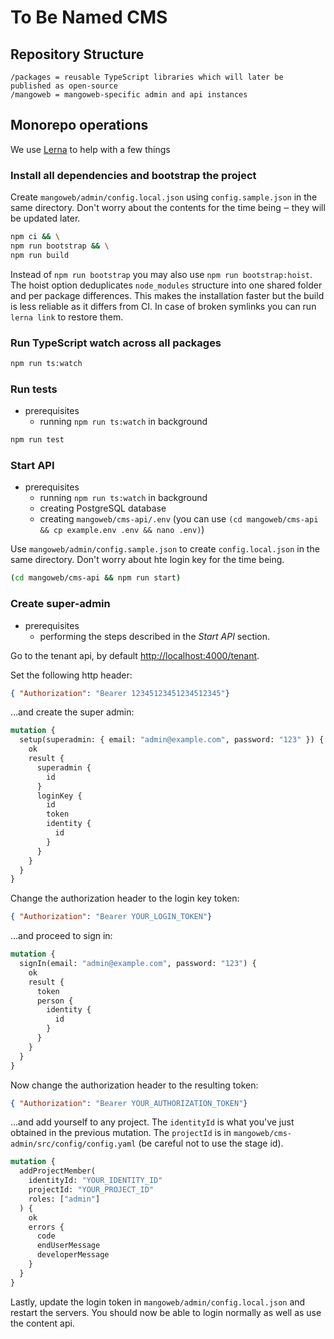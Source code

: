 # To Be Named CMS

## Repository Structure

~~~
/packages = reusable TypeScript libraries which will later be published as open-source
/mangoweb = mangoweb-specific admin and api instances
~~~

## Monorepo operations

We use [Lerna](https://lernajs.io/) to help with a few things

### Install all dependencies and bootstrap the project

Create `mangoweb/admin/config.local.json` using `config.sample.json` in the same directory.
Don't worry about the contents for the time being ‒ they will be updated later.

```sh
npm ci && \
npm run bootstrap && \
npm run build
```

Instead of `npm run bootstrap` you may also use `npm run bootstrap:hoist`. The hoist option deduplicates `node_modules` structure into one shared folder and per package differences. This makes the installation faster but the build is less reliable as it differs from CI. In case of broken symlinks you can run `lerna link` to restore them.


### Run TypeScript watch across all packages

```sh
npm run ts:watch
```


### Run tests

* prerequisites
  * running `npm run ts:watch` in background

```sh
npm run test
```


### Start API

* prerequisites
  * running `npm run ts:watch` in background
  * creating PostgreSQL database
  * creating `mangoweb/cms-api/.env` (you can use `(cd mangoweb/cms-api && cp example.env .env && nano .env)`)
  
Use `mangoweb/admin/config.sample.json` to create `config.local.json` in the same directory. Don't worry about hte login key for the time being.

```sh
(cd mangoweb/cms-api && npm run start)
```

### Create super-admin

* prerequisites
  * performing the steps described in the _Start API_ section.
  
Go to the tenant api, by default [http://localhost:4000/tenant](http://localhost:4000/tenant). 

Set the following http header:
```json
{ "Authorization": "Bearer 12345123451234512345"}
```
…and create the super admin:
```graphql
mutation {
  setup(superadmin: { email: "admin@example.com", password: "123" }) {
    ok
    result {
      superadmin {
        id
      }
      loginKey {
        id
        token
        identity {
          id
        }
      }
    }
  }
}
```

Change the authorization header to the login key token:

```json
{ "Authorization": "Bearer YOUR_LOGIN_TOKEN"}
```

…and proceed to sign in:

```graphql
mutation {
  signIn(email: "admin@example.com", password: "123") {
    ok
    result {
      token
      person {
        identity {
          id
        }
      }
    }
  }
}
```

Now change the authorization header to the resulting token:

```json
{ "Authorization": "Bearer YOUR_AUTHORIZATION_TOKEN"}
```

…and add yourself to any project. The `identityId` is what you've just obtained in the previous mutation. The `projectId` is in `mangoweb/cms-admin/src/config/config.yaml` (be careful not to use the stage id).

```graphql
mutation {
  addProjectMember(
    identityId: "YOUR_IDENTITY_ID"
    projectId: "YOUR_PROJECT_ID"
    roles: ["admin"]
  ) {
    ok
    errors {
      code
      endUserMessage
      developerMessage
    }
  }
}
```

Lastly, update the login token in `mangoweb/admin/config.local.json` and restart the servers. You should now be able to login normally as well as use the content api.
